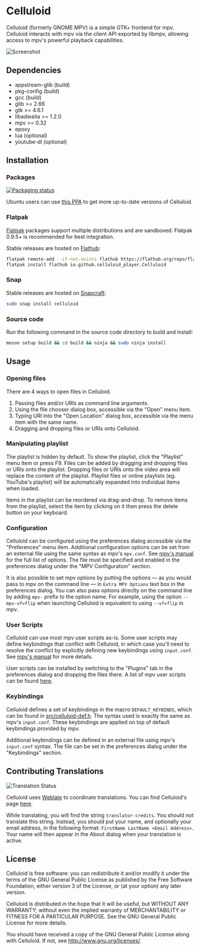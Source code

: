 # Celluloid

Celluloid (formerly GNOME MPV) is a simple GTK+ frontend for mpv. Celluloid
interacts with mpv via the client API exported by libmpv, allowing access to
mpv's powerful playback capabilities.

![Screenshot](https://celluloid-player.github.io/images/screenshot-0.png)

## Dependencies

- appstream-glib (build)
- pkg-config (build)
- gcc (build)
- glib >= 2.66
- gtk >= 4.6.1
- libadwaita >= 1.2.0
- mpv >= 0.32
- epoxy
- lua (optional)
- youtube-dl (optional)

## Installation

### Packages

<a href="https://repology.org/project/celluloid/versions">
    <img src="https://repology.org/badge/vertical-allrepos/celluloid.svg?columns=4" alt="Packaging status">
</a>

Ubuntu users can use
[this PPA](https://launchpad.net/~xuzhen666/+archive/ubuntu/gnome-mpv) to get
more up-to-date versions of Celluloid.

### Flatpak

[Flatpak](https://flatpak.org) packages support multiple distributions and are sandboxed.
Flatpak 0.9.5+ is recommended for best integration.

Stable releases are hosted on [Flathub](https://flathub.org):

```sh
flatpak remote-add --if-not-exists flathub https://flathub.org/repo/flathub.flatpakrepo
flatpak install flathub io.github.celluloid_player.Celluloid
```

### Snap

Stable releases are hosted on [Snapcraft](https://snapcraft.io):

```sh
sudo snap install celluloid
```

### Source code
Run the following command in the source code directory to build and install:

```sh
meson setup build && cd build && ninja && sudo ninja install
```

## Usage

### Opening files

There are 4 ways to open files in Celluloid.

1. Passing files and/or URIs as command line arguments.
2. Using the file chooser dialog box, accessible via the "Open" menu item.
3. Typing URI into the "Open Location" dialog box, accessible via the
   menu item with the same name.
4. Dragging and dropping files or URIs onto Celluloid.

### Manipulating playlist

The playlist is hidden by default. To show the playlist, click the "Playlist"
menu item or press F9. Files can be added by dragging and dropping files or URIs
onto the playlist. Dropping files or URIs onto the video area will replace the
content of the playlist. Playlist files or online playlists (eg. YouTube's
playlist) will be automatically expanded into individual items when loaded.

Items in the playlist can be reordered via drag-and-drop. To remove items from
the playlist, select the item by clicking on it then press the delete button on
your keyboard.

### Configuration

Celluloid can be configured using the preferences dialog accessible via the
"Preferences" menu item. Additional configuration options can be set from an
external file using the same syntax as mpv's `mpv.conf`.
See [mpv's manual](https://mpv.io/manual/stable/) for the full list of options.
The file must be specified and enabled in the preferences dialog under the "MPV
Configuration" section.

It is also possible to set mpv options by putting the options &mdash; as you
would pass to mpv on the command line &mdash; in `Extra MPV Options` text box in
the preferences dialog. You can also pass options directly on the command line
by adding `mpv-` prefix to the option name. For example, using the option
`--mpv-vf=flip` when launching Celluloid is equivalent to using `--vf=flip` in
mpv.

### User Scripts

Celluloid can use most mpv user scripts as-is. Some user scripts may define
keybindings that conflict with Celluloid, in which case you'll need to resolve
the conflict by explicitly defining new keybindings using `input.conf`. See
[mpv's manual](https://mpv.io/manual/stable/#lua-scripting-[,flags]]%29) for
more details.

User scripts can be installed by switching to the "Plugins" tab in the
preferences dialog and dropping the files there. A list of mpv user scripts can
be found [here](https://github.com/mpv-player/mpv/wiki/User-Scripts).

### Keybindings

Celluloid defines a set of keybindings in the macro `DEFAULT_KEYBINDS`, which
can be found in
[src/celluloid-def.h](https://github.com/celluloid-player/celluloid/blob/master/src/celluloid-def.h).
The syntax used is exactly the same as mpv's `input.conf`. These keybindings are
applied on top of default keybindings provided by mpv.

Additional keybindings can be defined in an external file using mpv's
`input.conf` syntax. The file can be set in the preferences dialog under the
"Keybindings" section.

## Contributing Translations

![Translation Status](https://hosted.weblate.org/widgets/celluloid/-/celluloid/horizontal-auto.svg)

Celluloid uses [Weblate](https://weblate.org) to coordinate translations. You
can find Celluloid's page [here](https://hosted.weblate.org/projects/celluloid).

While translating, you will find the string `translator-credits`. You should not
translate this string. Instead, you should put your name, and optionally your
email address, in the following format: `FirstName LastName <Email Address>`.
Your name will then appear in the About dialog when your translation is active.

## License

Celluloid is free software: you can redistribute it and/or modify
it under the terms of the GNU General Public License as published by
the Free Software Foundation, either version 3 of the License, or
(at your option) any later version.

Celluloid is distributed in the hope that it will be useful,
but WITHOUT ANY WARRANTY; without even the implied warranty of
MERCHANTABILITY or FITNESS FOR A PARTICULAR PURPOSE.  See the
GNU General Public License for more details.

You should have received a copy of the GNU General Public License
along with Celluloid.  If not, see <http://www.gnu.org/licenses/>.

